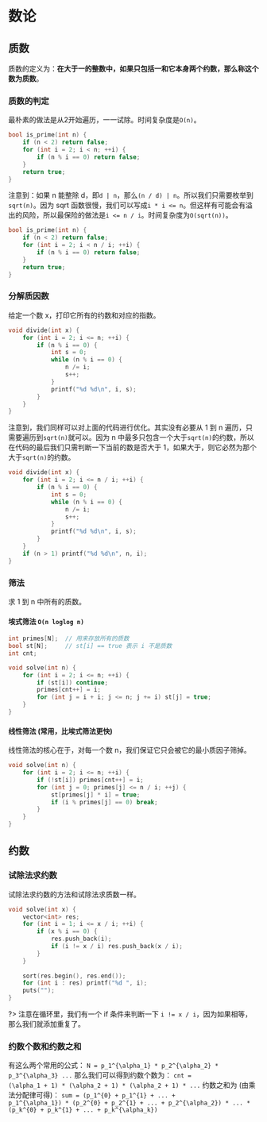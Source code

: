 # 数论

## 质数

质数的定义为：**在大于一的整数中，如果只包括一和它本身两个约数，那么称这个数为质数**。

### 质数的判定

最朴素的做法是从2开始遍历，一一试除。时间复杂度是`O(n)`。
```cpp
bool is_prime(int n) {
    if (n < 2) return false;
    for (int i = 2; i < n; ++i) {
        if (n % i == 0) return false;
    }
    return true;
}
```

注意到：如果 n 能整除 d，即`d | n`，那么`(n / d) | n`。所以我们只需要枚举到`sqrt(n)`。因为 sqrt 函数很慢，我们可以写成`i * i <= n`。但这样有可能会有溢出的风险，所以最保险的做法是`i <= n / i`。时间复杂度为`O(sqrt(n))`。

```cpp
bool is_prime(int n) {
    if (n < 2) return false;
    for (int i = 2; i < n / i; ++i) {
        if (n % i == 0) return false;
    }
    return true;
}
```

### 分解质因数
给定一个数 x，打印它所有的约数和对应的指数。
```cpp
void divide(int x) {
    for (int i = 2; i <= n; ++i) {
        if (n % i == 0) {
            int s = 0;
            while (n % i == 0) {
                n /= i;
                s++;
            }
            printf("%d %d\n", i, s);
        }
    }
}
```

注意到，我们同样可以对上面的代码进行优化。其实没有必要从 1 到 n 遍历，只需要遍历到`sqrt(n)`就可以。因为 n 中最多只包含一个大于`sqrt(n)`的约数，所以在代码的最后我们只需判断一下当前的数是否大于 1，如果大于，则它必然为那个大于`sqrt(n)`的约数。

```cpp
void divide(int x) {
    for (int i = 2; i <= n / i; ++i) {
        if (n % i == 0) {
            int s = 0;
            while (n % i == 0) {
                n /= i;
                s++;
            }
            printf("%d %d\n", i, s);
        }
    }
    if (n > 1) printf("%d %d\n", n, i);
}
```

### 筛法
求 1 到 n 中所有的质数。

#### 埃式筛法 `O(n loglog n)`
```cpp
int primes[N];  // 用来存放所有的质数
bool st[N];     // st[i] == true 表示 i 不是质数
int cnt;

void solve(int n) {
    for (int i = 2; i <= n; ++i) {
        if (st[i]) continue;
        primes[cnt++] = i;
        for (int j = i + i; j <= n; j += i) st[j] = true;
    }
}
```

#### 线性筛法 (常用，比埃式筛法更快)
线性筛法的核心在于，对每一个数 n，我们保证它只会被它的最小质因子筛掉。
```cpp
void solve(int n) {
    for (int i = 2; i <= n; ++i) {
        if (!st[i]) primes[cnt++] = i;
        for (int j = 0; primes[j] <= n / i; ++j) {
            st[primes[j] * i] = true;
            if (i % primes[j] == 0) break;
        }
    }
}
```


## 约数

### 试除法求约数
试除法求约数的方法和试除法求质数一样。
```cpp
void solve(int x) {
    vector<int> res;
    for (int i = 1; i <= x / i; ++i) {
        if (x % i == 0) {
            res.push_back(i);
            if (i != x / i) res.push_back(x / i);
        }
    }
    
    sort(res.begin(), res.end());
    for (int i : res) printf("%d ", i);
    puts("");
}
```
?> 注意在循环里，我们有一个 if 条件来判断一下 `i != x / i`，因为如果相等，那么我们就添加重复了。

### 约数个数和约数之和
有这么两个常用的公式：
<code>N = p_1^{\alpha_1} * p_2^{\alpha_2} * p_3^{\alpha_3} ...</code>
那么我们可以得到约数个数为：
<code>cnt = (\alpha_1 + 1) * (\alpha_2 + 1) * (\alpha_2 + 1) * ...</code>
约数之和为 (由乘法分配律可得)：
<code>sum = (p_1^{0} + p_1^{1} + ... + p_1^{\alpha_1}) * (p_2^{0} + p_2^{1} + ... + p_2^{\alpha_2}) * ... * (p_k^{0} + p_k^{1} + ... + p_k^{\alpha_k})</code>